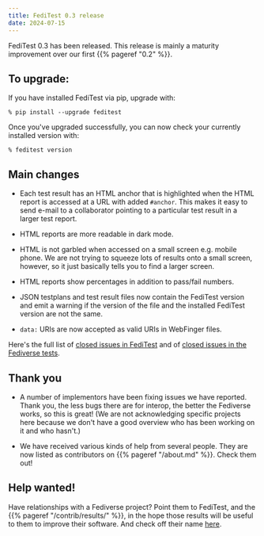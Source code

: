 ```yaml
---
title: FediTest 0.3 release
date: 2024-07-15
---
```


FediTest 0.3 has been released. This release is mainly a maturity improvement over
our first {{% pageref "0.2" %}}.

## To upgrade:

If you have installed FediTest via pip, upgrade with:

```
% pip install --upgrade feditest
```

Once you've upgraded successfully, you can now check your currently installed version with:

```
% feditest version
```

## Main changes

* Each test result has an HTML anchor that is highlighted when the HTML report is accessed
  at a URL with added `#anchor`. This makes it easy to send e-mail to a collaborator
  pointing to a particular test result in a larger test report.

* HTML reports are more readable in dark mode.

* HTML is not garbled when accessed on a small screen e.g. mobile phone. We are not
  trying to squeeze lots of results onto a small screen, however, so it just basically
  tells you to find a larger screen.

* HTML reports show percentages in addition to pass/fail numbers.

* JSON testplans and test result files now contain the FediTest version and emit a
  warning if the version of the file and the installed FediTest version are not the
  same.

* `data:` URIs are now accepted as valid URIs in WebFinger files.

Here's the full list of
[closed issues in FediTest](https://github.com/fediverse-devnet/feditest/milestone/4?closed=1)
and of
[closed issues in the Fediverse tests](https://github.com/fediverse-devnet/feditest-tests-fediverse/milestone/4?closed=1).

## Thank you

* A number of implementors have been fixing issues we have reported. Thank you, the less
  bugs there are for interop, the better the Fediverse works, so this is great!
  (We are not acknowledging specific projects here because we don't have a good overview
  who has been working on it and who hasn't.)

* We have received various kinds of help from several people. They are now listed as
  contributors on {{% pageref "/about.md" %}}. Check them out!

## Help wanted!

Have relationships with a Fediverse project? Point them to FediTest, and the
{{% pageref "/contrib/results/" %}}, in the hope those results will be useful to them to
improve their software. And check off their name
[here](https://github.com/fediverse-devnet/feditest.org/issues/15).

